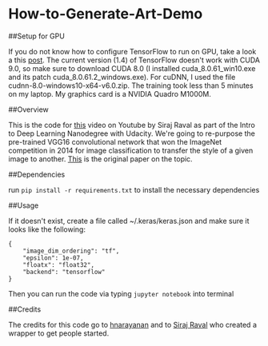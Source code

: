 # How-to-Generate-Art-Demo
##Setup for GPU

If you do not know how to configure TensorFlow to run on GPU, take a look a this [post](https://medium.com/@viveksingh.heritage/how-to-install-tensorflow-gpu-version-with-jupyter-windows-10-in-8-easy-steps-8797547028a4).
The current version (1.4) of TensorFlow doesn't work with CUDA 9.0, so make sure to download CUDA 8.0 (I installed cuda_8.0.61_win10.exe and its patch cuda_8.0.61.2_windows.exe). For cuDNN, I used the file cudnn-8.0-windows10-x64-v6.0.zip.
The training took less than 5 minutes on my laptop. My graphics card is a NVIDIA Quadro M1000M.

##Overview

This is the code for [this](https://youtu.be/Oex0eWoU7AQ) video on Youtube by Siraj Raval as part of the Intro to Deep Learning Nanodegree with Udacity. We're going to re-purpose the pre-trained VGG16 convolutional network that won the ImageNet competition in 2014 for image classification to transfer the style of a given image to another. [This](https://arxiv.org/abs/1508.06576) is the original paper on the topic.


##Dependencies

run `pip install -r requirements.txt` to install the necessary dependencies


##Usage

If it doesn't exist, create a file called ~/.keras/keras.json and make sure it looks like the following:

   ````
   {
       "image_dim_ordering": "tf",
       "epsilon": 1e-07,
       "floatx": "float32",
       "backend": "tensorflow"
   }
   ````

Then you can run the code via typing `jupyter notebook` into terminal


##Credits


The credits for this code go to [hnarayanan](https://github.com/hnarayanan/artistic-style-transfer) and to [Siraj Raval](https://github.com/llSourcell) who created a wrapper to get people started.




